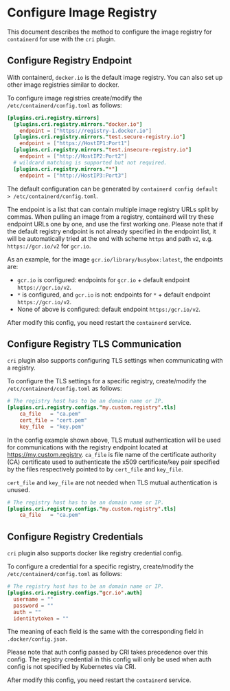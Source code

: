 # Configure Image Registry
This document describes the method to configure the image registry for `containerd` for use with the `cri` plugin.

## Configure Registry Endpoint
With containerd, `docker.io` is the default image registry. You can also set up other image registries similar to docker.

To configure image registries create/modify the `/etc/containerd/config.toml` as follows:
```toml
[plugins.cri.registry.mirrors]
  [plugins.cri.registry.mirrors."docker.io"]
    endpoint = ["https://registry-1.docker.io"]
  [plugins.cri.registry.mirrors."test.secure-registry.io"]
    endpoint = ["https://HostIP1:Port1"]
  [plugins.cri.registry.mirrors."test.insecure-registry.io"]
    endpoint = ["http://HostIP2:Port2"]
  # wildcard matching is supported but not required.
  [plugins.cri.registry.mirrors."*"]
    endpoint = ["http://HostIP3:Port3"]
```

The default configuration can be generated by `containerd config default > /etc/containerd/config.toml`.

The endpoint is a list that can contain multiple image registry URLs split by commas. When pulling an image
from a registry, containerd will try these endpoint URLs one by one, and use the first working one. Please note
that if the default registry endpoint is not already specified in the endpoint list, it will be automatically
tried at the end with scheme `https` and path `v2`, e.g. `https://gcr.io/v2` for `gcr.io`.

As an example, for the image `gcr.io/library/busybox:latest`, the endpoints are:
* `gcr.io` is configured: endpoints for `gcr.io` + default endpoint `https://gcr.io/v2`.
* `*` is configured, and `gcr.io` is not: endpoints for `*` + default
  endpoint `https://gcr.io/v2`.
* None of above is configured: default endpoint `https:/gcr.io/v2`.

After modify this config, you need restart the `containerd` service.

## Configure Registry TLS Communication
`cri` plugin also supports configuring TLS settings when communicating with a registry.

To configure the TLS settings for a specific registry, create/modify the `/etc/containerd/config.toml` as follows:
```toml
# The registry host has to be an domain name or IP.
[plugins.cri.registry.configs."my.custom.registry".tls]
    ca_file   = "ca.pem"
    cert_file = "cert.pem"
    key_file  = "key.pem"
```

In the config example shown above, TLS mutual authentication will be used for communications with the registry endpoint located at https://my.custom.registry.
`ca_file` is file name of the certificate authority (CA) certificate used to authenticate the x509 certificate/key pair specified by the files respectively pointed to by `cert_file` and `key_file`.

`cert_file` and `key_file` are not needed when TLS mutual authentication is unused.

```toml
# The registry host has to be an domain name or IP.
[plugins.cri.registry.configs."my.custom.registry".tls]
    ca_file   = "ca.pem"
```

## Configure Registry Credentials

`cri` plugin also supports docker like registry credential config.

To configure a credential for a specific registry, create/modify the
`/etc/containerd/config.toml` as follows:
```toml
# The registry host has to be an domain name or IP.
[plugins.cri.registry.configs."gcr.io".auth]
  username = ""
  password = ""
  auth = ""
  identitytoken = ""
```
The meaning of each field is the same with the corresponding field in `.docker/config.json`.

Please note that auth config passed by CRI takes precedence over this config.
The registry credential in this config will only be used when auth config is
not specified by Kubernetes via CRI.

After modify this config, you need restart the `containerd` service.

